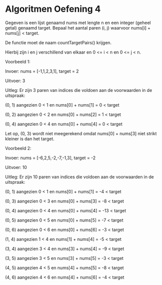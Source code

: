# Algoritmen Oefening 4

Gegeven is een lijst genaamd nums met lengte n en een integer (geheel getal) genaamd target. Bepaal het aantal paren (i, j) waarvoor nums[i] + nums[j] < target.

De functie moet de naam countTargetPairs() krijgen.

Hierbij zijn i en j verschillend van elkaar en 0 <= i < n en 0 <= j < n.

Voorbeeld 1:

Invoer: nums = [-1,1,2,3,1], target = 2

Uitvoer: 3

Uitleg: Er zijn 3 paren van indices die voldoen aan de voorwaarden in de uitspraak:

(0, 1) aangezien 0 < 1 en nums[0] + nums[1] = 0 < target

(0, 2) aangezien 0 < 2 en nums[0] + nums[2] = 1 < target

(0, 4) aangezien 0 < 4 en nums[0] + nums[4] = 0 < target

Let op, (0, 3) wordt niet meegerekend omdat nums[0] + nums[3] niet strikt kleiner is dan het target.

Voorbeeld 2:

Invoer: nums = [-6,2,5,-2,-7,-1,3], target = -2

Uitvoer: 10

Uitleg: Er zijn 10 paren van indices die voldoen aan de voorwaarden in de uitspraak:

(0, 1) aangezien 0 < 1 en nums[0] + nums[1] = -4 < target

(0, 3) aangezien 0 < 3 en nums[0] + nums[3] = -8 < target

(0, 4) aangezien 0 < 4 en nums[0] + nums[4] = -13 < target

(0, 5) aangezien 0 < 5 en nums[0] + nums[5] = -7 < target

(0, 6) aangezien 0 < 6 en nums[0] + nums[6] = -3 < target

(1, 4) aangezien 1 < 4 en nums[1] + nums[4] = -5 < target

(3, 4) aangezien 3 < 4 en nums[3] + nums[4] = -9 < target

(3, 5) aangezien 3 < 5 en nums[3] + nums[5] = -3 < target

(4, 5) aangezien 4 < 5 en nums[4] + nums[5] = -8 < target

(4, 6) aangezien 4 < 6 en nums[4] + nums[6] = -4 < target
